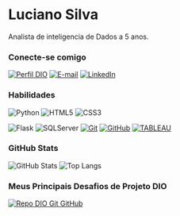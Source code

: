# Luciano Silva

Analista de inteligencia de Dados a 5 anos.

### Conecte-se comigo

[![Perfil DIO](https://img.shields.io/badge/-Meu%20Perfil%20na%20DIO-30A3DC?style=for-the-badge)](https://web.dio.me/users/lucianooficial2_silva)
[![E-mail](https://img.shields.io/badge/-Email-000?style=for-the-badge&logo=microsoft-outlook&logoColor=E94D5F)](mailto:lucianooficialsilva3@gmail.com)
[![LinkedIn](https://img.shields.io/badge/-LinkedIn-000?style=for-the-badge&logo=linkedin&logoColor=30A3DC)](https://www.linkedin.com/in/lucianosantoss/)

### Habilidades

![Python](https://img.shields.io/badge/PYTHON-000?style=for-the-badge&logo=python&logoColor=30A3DC)
![HTML5](https://img.shields.io/badge/HTML-000?style=for-the-badge&logo=html5&logoColor=30A3DC)
![CSS3](https://img.shields.io/badge/CSS3-000?style=for-the-badge&logo=css3&logoColor=E94D5F)

![Flask](https://img.shields.io/badge/FLASK-000?style=for-the-badge&logo=flask&logoColor=30A3DC)
![SQLServer](https://img.shields.io/badge/SQLServer-000?style=for-the-badge&logo=microsoftsqlserver&logoColor=E94D5F)
[![Git](https://img.shields.io/badge/Git-000?style=for-the-badge&logo=git&logoColor=E94D5F)](https://git-scm.com/doc)
[![GitHub](https://img.shields.io/badge/GitHub-000?style=for-the-badge&logo=github&logoColor=30A3DC)](https://docs.github.com/)
[![TABLEAU](https://img.shields.io/badge/TABLEAU-000?style=for-the-badge&logo=tableau&logoColor=E94D5F)](https://git-scm.com/doc)


### GitHub Stats

![GitHub Stats](https://github-readme-stats.vercel.app/api?username=LucianoSilvaS&theme=transparent&bg_color=000&border_color=30A3DC&show_icons=true&icon_color=30A3DC&title_color=E94D5F&text_color=FFF)
![Top Langs](https://github-readme-stats-git-masterrstaa-rickstaa.vercel.app/api/top-langs/?username=LucianoSilvaS&layout=compact&bg_color=000&border_color=30A3DC&title_color=E94D5F&text_color=FFF)

### Meus Principais Desafios de Projeto DIO


[![Repo DIO Git GitHub](https://github-readme-stats.vercel.app/api/pin/?username=LucianoSilvaS&repo=dio-lab-open-source&bg_color=000&border_color=30A3DC&show_icons=true&icon_color=30A3DC&title_color=E94D5F&text_color=FFF)](https://github.com/LucianoSilvaS/dio-lab-open-source)

